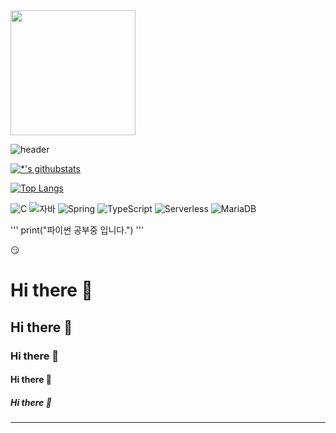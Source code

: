 <image src='images/python.jpg'   hight = 200 width = 200>

![header](https://capsule-render.vercel.app/api?type=egg&color=auto&height=300&section=header&text=깃허브%20특강&fontSize=90)

[![*'s githubstats](https://github-readme-stats.vercel.app/api?username=hahy23)](https://github.com/hahy23)

[![Top Langs](https://github-readme-stats.vercel.app/api/top-langs/?username=hahy23)](https://github.com/hahy23/github-readme-stats)

![C](https://img.shields.io/badge/-C-123456?style=flat-square&logo=C&logoColor=black)
![자바](https://img.shields.io/badge/-자바-007396?style=flat&logo=Java&logoColor=ffffff)
![Spring](https://img.shields.io/badge/-Spring-6DB33F?style=for-the-badge&logo=Spring&logoColor=white)
![TypeScript](https://img.shields.io/badge/-TypeScript-3178C6?style=flat-square&logo=TypeScript&logoColor=white)
![Serverless](https://img.shields.io/badge/-Serverless-FD5750?style=flat-square&logo=Serverless&logoColor=magenta)
![MariaDB](https://img.shields.io/badge/-MariaDB-1F305F?style=flat-square&logo=mariadb&logoColor=white)



'''
print("파이썬 공부중 입니다.")
'''

😏



# Hi there 👋
## Hi there 👋
### Hi there 👋
#### Hi there 👋
##### Hi there 👋
---
